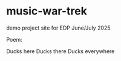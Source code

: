 # music-war-trek
demo project site for EDP June/July 2025


Poem:

Ducks here
Ducks there 
Ducks everywhere

